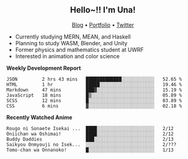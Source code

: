 <h2 align="center">
  Hello~!! I'm Una!
</h2>

<p align="center">
  <a href="https://anarchy.website/">Blog</a> &bull;
  <a href="https://una-ada.github.io/">Portfolio</a> &bull;
  <a href="https://twitter.com/xn__z7x">Twitter</a>
</p>

- Currently studying MERN, MEAN, and Haskell
- Planning to study WASM, Blender, and Unity
- Former physics and mathematics student at UWRF
- Interested in animation and color science

**Weekly Development Report**

<!--START_SECTION:waka-->

```text
JSON         2 hrs 43 mins   █████████████░░░░░░░░░░░░   52.65 %
HTML         1 hr            █████░░░░░░░░░░░░░░░░░░░░   19.46 %
Markdown     47 mins         ███▓░░░░░░░░░░░░░░░░░░░░░   15.19 %
JavaScript   18 mins         █▒░░░░░░░░░░░░░░░░░░░░░░░   05.89 %
SCSS         12 mins         █░░░░░░░░░░░░░░░░░░░░░░░░   03.89 %
CSS          6 mins          ▓░░░░░░░░░░░░░░░░░░░░░░░░   02.18 %
```

<!--END_SECTION:waka-->

**Recently Watched Anime**

<!-- RECENT-ANIME:START -->

    Rougo ni Sonaete Isekai ...  ████░░░░░░░░░░░░░░░░░░░░░   2/12
    Oniichan wa Oshimai!         ████░░░░░░░░░░░░░░░░░░░░░   2/12
    Buddy Daddies                ███░░░░░░░░░░░░░░░░░░░░░░   2/13
    Saikyou Onmyouji no Isek...  ░░░░░░░░░░░░░░░░░░░░░░░░░   2/???
    Tomo-chan wa Onnanoko!       █░░░░░░░░░░░░░░░░░░░░░░░░   1/13
<!-- RECENT-ANIME:END -->
